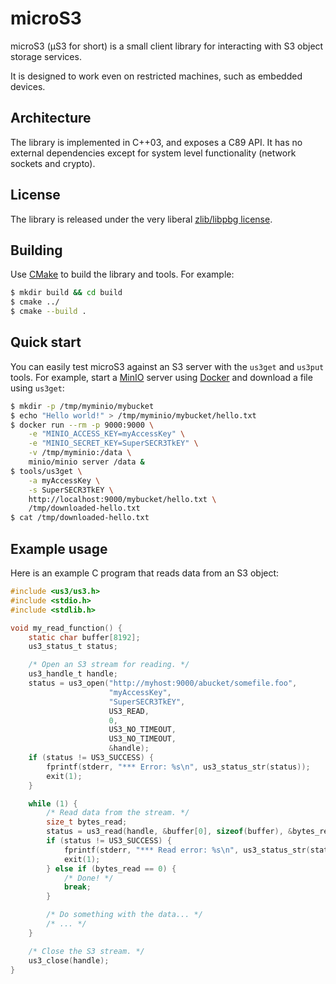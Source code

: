 # microS3

microS3 (μS3 for short) is a small client library for interacting with S3 object storage services.

It is designed to work even on restricted machines, such as embedded devices.

## Architecture

The library is implemented in C++03, and exposes a C89 API. It has no external dependencies except for system level functionality (network sockets and crypto).

## License

The library is released under the very liberal [zlib/libpbg license](https://opensource.org/licenses/Zlib).

## Building

Use [CMake](https://cmake.org/) to build the library and tools. For example:

```bash
$ mkdir build && cd build
$ cmake ../
$ cmake --build .
```

## Quick start

You can easily test microS3 against an S3 server with the `us3get` and `us3put` tools. For example, start a [MinIO](https://min.io/) server using [Docker](https://www.docker.com/) and download a file using `us3get`:

```bash
$ mkdir -p /tmp/myminio/mybucket
$ echo "Hello world!" > /tmp/myminio/mybucket/hello.txt
$ docker run --rm -p 9000:9000 \
    -e "MINIO_ACCESS_KEY=myAccessKey" \
    -e "MINIO_SECRET_KEY=SuperSECR3TkEY" \
    -v /tmp/myminio:/data \
    minio/minio server /data &
$ tools/us3get \
    -a myAccessKey \
    -s SuperSECR3TkEY \
    http://localhost:9000/mybucket/hello.txt \
    /tmp/downloaded-hello.txt
$ cat /tmp/downloaded-hello.txt
```

## Example usage

Here is an example C program that reads data from an S3 object:

```c
#include <us3/us3.h>
#include <stdio.h>
#include <stdlib.h>

void my_read_function() {
    static char buffer[8192];
    us3_status_t status;

    /* Open an S3 stream for reading. */
    us3_handle_t handle;
    status = us3_open("http://myhost:9000/abucket/somefile.foo",
                      "myAccessKey",
                      "SuperSECR3TkEY",
                      US3_READ,
                      0,
                      US3_NO_TIMEOUT,
                      US3_NO_TIMEOUT,
                      &handle);
    if (status != US3_SUCCESS) {
        fprintf(stderr, "*** Error: %s\n", us3_status_str(status));
        exit(1);
    }

    while (1) {
        /* Read data from the stream. */
        size_t bytes_read;
        status = us3_read(handle, &buffer[0], sizeof(buffer), &bytes_read);
        if (status != US3_SUCCESS) {
            fprintf(stderr, "*** Read error: %s\n", us3_status_str(status));
            exit(1);
        } else if (bytes_read == 0) {
            /* Done! */
            break;
        }

        /* Do something with the data... */
        /* ... */
    }

    /* Close the S3 stream. */
    us3_close(handle);
}
```
